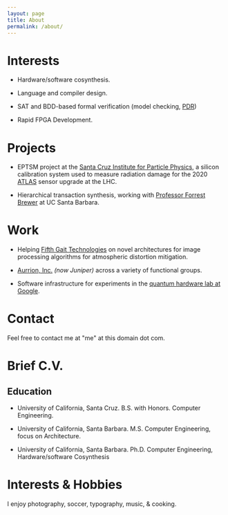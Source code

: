 ```yaml
---
layout: page
title: About
permalink: /about/
---
```


# Interests

* Hardware/software cosynthesis.

* Language and compiler design.

* SAT and BDD-based formal verification (model checking, [PDR](https://www2.eecs.berkeley.edu/Pubs/TechRpts/2013/EECS-2013-225.pdf))

* Rapid FPGA Development.

# Projects

* EPTSM project at the [Santa Cruz Institute for Particle Physics](http://scipp.ucsc.edu/), a silicon
calibration system used to measure radiation damage for the 2020
[ATLAS](http://www.atlas.ch/) sensor upgrade at the LHC.

* Hierarchical transaction synthesis, working with [Professor Forrest
Brewer](http://bears.ece.ucsb.edu/) at UC Santa Barbara.

# Work

* Helping [Fifth Gait Technologies](http://fifthgait.com/) on
novel architectures for image processing algorithms for atmospheric distortion
mitigation.

* [Aurrion, Inc.](http://www.aurrion.com) *(now Juniper)* across
a variety of functional groups.

* Software infrastructure for experiments in the [quantum hardware lab at Google](https://www.technologyreview.com/s/604242/googles-new-chip-is-a-stepping-stone-to-quantum-computing-supremacy/).

# Contact

Feel free to contact me at "me" at this domain dot com.

# Brief C.V.

## Education

* University of California, Santa Cruz. B.S. with Honors. Computer Engineering.

* University of California, Santa Barbara. M.S. Computer Engineering, focus on Architecture.

* University of California, Santa Barbara. Ph.D. Computer Engineering, Hardware/software Cosynthesis

# Interests & Hobbies

I enjoy photography, soccer, typography, music, & cooking.
